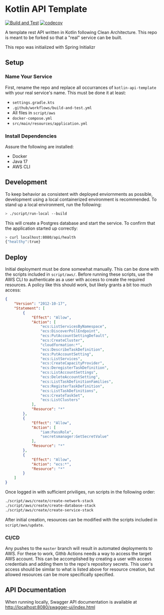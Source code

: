 # Kotlin API Template

[![Build and Test](https://github.com/bmanley91/kotlin-api-template/actions/workflows/build-and-test.yml/badge.svg)](https://github.com/bmanley91/kotlin-api-template/actions/workflows/build-and-test.yml)
[![codecov](https://codecov.io/gh/bmanley91/kotlin-api-template/branch/master/graph/badge.svg?token=NNeMf6Aykm)](https://codecov.io/gh/bmanley91/kotlin-api-template)

A template rest API written in Kotlin following Clean Architecture. This repo is meant to be forked so that a "real"
service can be built.

This repo was initialized with Spring Initializr

## Setup
### Name Your Service
First, rename the repo and replace all occurrances of `kotlin-api-template` with your real service's name. This must be done it at least:
* `settings.gradle.kts`
* `.github/workflows/build-and-test.yml`
* All files in `script/aws`
* `docker-compose.yml`
* `src/main/resources/application.yml`

### Install Dependencies
Assure the following are installed:
* Docker
* Java 17
* AWS CLI

## Development
To keep behavior as consistent with deployed enviornments as possible, development using a local containerized environment is recommended. To stand up a local environment, run the following:

```sh
> ./script/run-local --build
```

This will create a Postgres database and start the service. To confirm that the application started up correctly:

```sh
> curl localhost:8080/api/health
{"healthy":true}
```

## Deploy
Initial deployment must be done somewhat manually. This can be done with the scripts included in `script/aws/`. Before running these scripts, use the AWS CLI to authenticate as a user with access to create the required resources. A policy like this should work, but likely grants a bit too much access:

```json
{
    "Version": "2012-10-17",
    "Statement": [
        {
            "Effect": "Allow",
            "Action": [
                "ecs:ListServicesByNamespace",
                "ecs:DiscoverPollEndpoint",
                "ecs:PutAccountSettingDefault",
                "ecs:CreateCluster",
                "cloudformation:*",
                "ecs:DescribeTaskDefinition",
                "ecs:PutAccountSetting",
                "ecs:ListServices",
                "ecs:CreateCapacityProvider",
                "ecs:DeregisterTaskDefinition",
                "ecs:ListAccountSettings",
                "ecs:DeleteAccountSetting",
                "ecs:ListTaskDefinitionFamilies",
                "ecs:RegisterTaskDefinition",
                "ecs:ListTaskDefinitions",
                "ecs:CreateTaskSet",
                "ecs:ListClusters"
            ],
            "Resource": "*"
        },
        {
            "Effect": "Allow",
            "Action": [
                "iam:PassRole",
                "secretsmanager:GetSecretValue"
            ],
            "Resource": "*"
        },
        {
            "Effect": "Allow",
            "Action": "ecs:*",
            "Resource": "*"
        }
    ]
}
```

Once logged in with sufficient priviliges, run scripts in the following order:
```sh
./script/aws/create/create-network-stack
./script/aws/create/create-database-stack
./script/aws/create/create-service-stack
```

After initial creation, resources can be modified with the scripts included in `script/aws/update`.

### CI/CD
Any pushes to the `master` branch will result in automated deployments to AWS. For these to work, Githb Actions needs a way to access the target AWS account. This can be accomplished by creating a user with access credentials and adding them to the repo's repository secrets. This user's access should be similar to what is listed above for resource creation, but allowed resources can be more specifically specified.

## API Documentation
When running locally, Swagger API documentation is available at [http://localhost:8080/swagger-ui/index.html](http://localhost:8080/swagger-ui/index.html)

